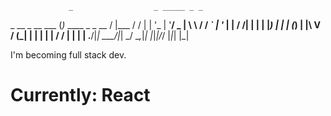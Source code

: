                  _                  _ _____ _ _ 
 _ __  _ __ ___ (_)_   ____ _ _ __ / |___  / / |
| '_ \| '__/ _ \| \ \ / / _` | '_ \| |  / /| | |
| |_) | | | (_) | |\ V / (_| | | | | | / / | | |
| .__/|_|  \___/|_| \_/ \__,_|_| |_|_|/_/  |_|_|
|_|                                             

I'm becoming full stack dev.
# Currently: React
